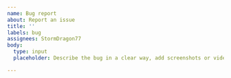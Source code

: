 ```yaml
---
name: Bug report
about: Report an issue
title: ''
labels: bug
assignees: StormDragon77
body:
  type: input
  placeholder: Describe the bug in a clear way, add screenshots or videos if that will help explain the issue. Please also list your Minecraft version, mods you are using or if you're in vanilla, and other resource packs you have.  

---
```

